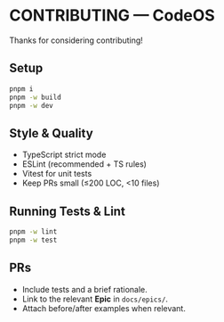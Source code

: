 # CONTRIBUTING — CodeOS

Thanks for considering contributing!

## Setup
```bash
pnpm i
pnpm -w build
pnpm -w dev
```

## Style & Quality
- TypeScript strict mode
- ESLint (recommended + TS rules)
- Vitest for unit tests
- Keep PRs small (≤200 LOC, <10 files)

## Running Tests & Lint
```bash
pnpm -w lint
pnpm -w test
```

## PRs
- Include tests and a brief rationale.
- Link to the relevant **Epic** in `docs/epics/`.
- Attach before/after examples when relevant.
